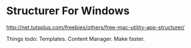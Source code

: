 Structurer For Windows
======================

http://net.tutsplus.com/freebies/others/free-mac-utility-app-structurer/

Things todo:
    Templates.
    Content Manager.
    Make faster.
